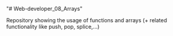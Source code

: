 "# Web-developer_08_Arrays" 

Repository showing the usage of functions and arrays (+ related functionality like push, pop, splice,...)
